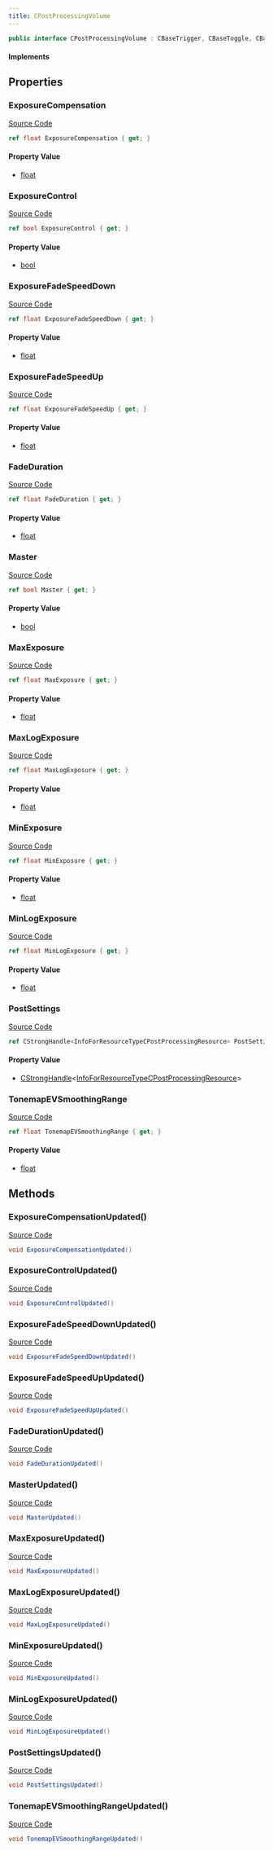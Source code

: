 ```yaml
---
title: CPostProcessingVolume
---
```


```csharp
public interface CPostProcessingVolume : CBaseTrigger, CBaseToggle, CBaseModelEntity, CBaseEntity, CEntityInstance, ISchemaClass<CEntityInstance>, ISchemaClass<CBaseEntity>, ISchemaClass<CBaseModelEntity>, ISchemaClass<CBaseToggle>, ISchemaClass<CBaseTrigger>, ISchemaClass<CPostProcessingVolume>, ISchemaField, ISchemaClass, INativeHandle
```

#### Implements

## Properties

### ExposureCompensation

[Source Code](https://github.com/swiftly-solution/swiftlys2/blob/beta/managed/src/SwiftlyS2.Generated/Schemas/Interfaces/CPostProcessingVolume.cs#L28)

```csharp
ref float ExposureCompensation { get; }
```

#### Property Value

- [float](https://learn.microsoft.com/dotnet/api/system.single)

### ExposureControl

[Source Code](https://github.com/swiftly-solution/swiftlys2/blob/beta/managed/src/SwiftlyS2.Generated/Schemas/Interfaces/CPostProcessingVolume.cs#L38)

```csharp
ref bool ExposureControl { get; }
```

#### Property Value

- [bool](https://learn.microsoft.com/dotnet/api/system.boolean)

### ExposureFadeSpeedDown

[Source Code](https://github.com/swiftly-solution/swiftlys2/blob/beta/managed/src/SwiftlyS2.Generated/Schemas/Interfaces/CPostProcessingVolume.cs#L32)

```csharp
ref float ExposureFadeSpeedDown { get; }
```

#### Property Value

- [float](https://learn.microsoft.com/dotnet/api/system.single)

### ExposureFadeSpeedUp

[Source Code](https://github.com/swiftly-solution/swiftlys2/blob/beta/managed/src/SwiftlyS2.Generated/Schemas/Interfaces/CPostProcessingVolume.cs#L30)

```csharp
ref float ExposureFadeSpeedUp { get; }
```

#### Property Value

- [float](https://learn.microsoft.com/dotnet/api/system.single)

### FadeDuration

[Source Code](https://github.com/swiftly-solution/swiftlys2/blob/beta/managed/src/SwiftlyS2.Generated/Schemas/Interfaces/CPostProcessingVolume.cs#L18)

```csharp
ref float FadeDuration { get; }
```

#### Property Value

- [float](https://learn.microsoft.com/dotnet/api/system.single)

### Master

[Source Code](https://github.com/swiftly-solution/swiftlys2/blob/beta/managed/src/SwiftlyS2.Generated/Schemas/Interfaces/CPostProcessingVolume.cs#L36)

```csharp
ref bool Master { get; }
```

#### Property Value

- [bool](https://learn.microsoft.com/dotnet/api/system.boolean)

### MaxExposure

[Source Code](https://github.com/swiftly-solution/swiftlys2/blob/beta/managed/src/SwiftlyS2.Generated/Schemas/Interfaces/CPostProcessingVolume.cs#L26)

```csharp
ref float MaxExposure { get; }
```

#### Property Value

- [float](https://learn.microsoft.com/dotnet/api/system.single)

### MaxLogExposure

[Source Code](https://github.com/swiftly-solution/swiftlys2/blob/beta/managed/src/SwiftlyS2.Generated/Schemas/Interfaces/CPostProcessingVolume.cs#L22)

```csharp
ref float MaxLogExposure { get; }
```

#### Property Value

- [float](https://learn.microsoft.com/dotnet/api/system.single)

### MinExposure

[Source Code](https://github.com/swiftly-solution/swiftlys2/blob/beta/managed/src/SwiftlyS2.Generated/Schemas/Interfaces/CPostProcessingVolume.cs#L24)

```csharp
ref float MinExposure { get; }
```

#### Property Value

- [float](https://learn.microsoft.com/dotnet/api/system.single)

### MinLogExposure

[Source Code](https://github.com/swiftly-solution/swiftlys2/blob/beta/managed/src/SwiftlyS2.Generated/Schemas/Interfaces/CPostProcessingVolume.cs#L20)

```csharp
ref float MinLogExposure { get; }
```

#### Property Value

- [float](https://learn.microsoft.com/dotnet/api/system.single)

### PostSettings

[Source Code](https://github.com/swiftly-solution/swiftlys2/blob/beta/managed/src/SwiftlyS2.Generated/Schemas/Interfaces/CPostProcessingVolume.cs#L16)

```csharp
ref CStrongHandle<InfoForResourceTypeCPostProcessingResource> PostSettings { get; }
```

#### Property Value

- [CStrongHandle](/docs/api/shared/natives/cstronghandle-1)<[InfoForResourceTypeCPostProcessingResource](/docs/api/shared/schemadefinitions/infoforresourcetypecpostprocessingresource)>

### TonemapEVSmoothingRange

[Source Code](https://github.com/swiftly-solution/swiftlys2/blob/beta/managed/src/SwiftlyS2.Generated/Schemas/Interfaces/CPostProcessingVolume.cs#L34)

```csharp
ref float TonemapEVSmoothingRange { get; }
```

#### Property Value

- [float](https://learn.microsoft.com/dotnet/api/system.single)

## Methods

### ExposureCompensationUpdated()

[Source Code](https://github.com/swiftly-solution/swiftlys2/blob/beta/managed/src/SwiftlyS2.Generated/Schemas/Interfaces/CPostProcessingVolume.cs#L46)

```csharp
void ExposureCompensationUpdated()
```

### ExposureControlUpdated()

[Source Code](https://github.com/swiftly-solution/swiftlys2/blob/beta/managed/src/SwiftlyS2.Generated/Schemas/Interfaces/CPostProcessingVolume.cs#L51)

```csharp
void ExposureControlUpdated()
```

### ExposureFadeSpeedDownUpdated()

[Source Code](https://github.com/swiftly-solution/swiftlys2/blob/beta/managed/src/SwiftlyS2.Generated/Schemas/Interfaces/CPostProcessingVolume.cs#L48)

```csharp
void ExposureFadeSpeedDownUpdated()
```

### ExposureFadeSpeedUpUpdated()

[Source Code](https://github.com/swiftly-solution/swiftlys2/blob/beta/managed/src/SwiftlyS2.Generated/Schemas/Interfaces/CPostProcessingVolume.cs#L47)

```csharp
void ExposureFadeSpeedUpUpdated()
```

### FadeDurationUpdated()

[Source Code](https://github.com/swiftly-solution/swiftlys2/blob/beta/managed/src/SwiftlyS2.Generated/Schemas/Interfaces/CPostProcessingVolume.cs#L41)

```csharp
void FadeDurationUpdated()
```

### MasterUpdated()

[Source Code](https://github.com/swiftly-solution/swiftlys2/blob/beta/managed/src/SwiftlyS2.Generated/Schemas/Interfaces/CPostProcessingVolume.cs#L50)

```csharp
void MasterUpdated()
```

### MaxExposureUpdated()

[Source Code](https://github.com/swiftly-solution/swiftlys2/blob/beta/managed/src/SwiftlyS2.Generated/Schemas/Interfaces/CPostProcessingVolume.cs#L45)

```csharp
void MaxExposureUpdated()
```

### MaxLogExposureUpdated()

[Source Code](https://github.com/swiftly-solution/swiftlys2/blob/beta/managed/src/SwiftlyS2.Generated/Schemas/Interfaces/CPostProcessingVolume.cs#L43)

```csharp
void MaxLogExposureUpdated()
```

### MinExposureUpdated()

[Source Code](https://github.com/swiftly-solution/swiftlys2/blob/beta/managed/src/SwiftlyS2.Generated/Schemas/Interfaces/CPostProcessingVolume.cs#L44)

```csharp
void MinExposureUpdated()
```

### MinLogExposureUpdated()

[Source Code](https://github.com/swiftly-solution/swiftlys2/blob/beta/managed/src/SwiftlyS2.Generated/Schemas/Interfaces/CPostProcessingVolume.cs#L42)

```csharp
void MinLogExposureUpdated()
```

### PostSettingsUpdated()

[Source Code](https://github.com/swiftly-solution/swiftlys2/blob/beta/managed/src/SwiftlyS2.Generated/Schemas/Interfaces/CPostProcessingVolume.cs#L40)

```csharp
void PostSettingsUpdated()
```

### TonemapEVSmoothingRangeUpdated()

[Source Code](https://github.com/swiftly-solution/swiftlys2/blob/beta/managed/src/SwiftlyS2.Generated/Schemas/Interfaces/CPostProcessingVolume.cs#L49)

```csharp
void TonemapEVSmoothingRangeUpdated()
```

